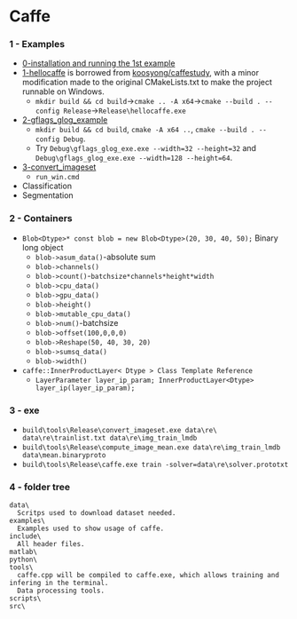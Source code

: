 # Caffe
### 1 - Examples
+ [0-installation and running the 1st example](0-caffe_cpu_installation.md)
+ [1-hellocaffe](1-hellocaffe) is borrowed from [koosyong/caffestudy](https://github.com/koosyong/caffestudy/), with a minor modification made to the original CMakeLists.txt to make the project runnable on Windows.
  + `mkdir build && cd build`->`cmake .. -A x64`->`cmake --build . --config Release`->`Release\hellocaffe.exe`
+ [2-gflags_glog_example](2-gflags_glog_example)
    + `mkdir build && cd build`, `cmake -A x64 ..`, `cmake --build . --config Debug`.
    + Try `Debug\gflags_glog_exe.exe --width=32 --height=32` and `Debug\gflags_glog_exe.exe --width=128 --height=64`.
+ [3-convert_imageset](3-convert_imageset)
  + `run_win.cmd`
+ Classification
+ Segmentation

### 2 - Containers
+ `Blob<Dtype>* const blob = new Blob<Dtype>(20, 30, 40, 50);` Binary long object
  + `blob->asum_data()`-absolute sum
  + `blob->channels()`
  + `blob->count()`-`batchsize*channels*height*width`
  + `blob->cpu_data()`
  + `blob->gpu_data()`
  + `blob->height()`
  + `blob->mutable_cpu_data()`
  + `blob->num()`-batchsize
  + `blob->offset(100,0,0,0)`
  + `blob->Reshape(50, 40, 30, 20)`
  + `blob->sumsq_data()`
  + `blob->width()`
+ `caffe::InnerProductLayer< Dtype > Class Template Reference`
  + `LayerParameter layer_ip_param; InnerProductLayer<Dtype> layer_ip(layer_ip_param);`
### 3 - exe
+ `build\tools\Release\convert_imageset.exe data\re\ data\re\trainlist.txt data\re\img_train_lmdb`
+ `build\tools\Release\compute_image_mean.exe data\re\img_train_lmdb data\mean.binaryproto`
+ `build\tools\Release\caffe.exe train -solver=data\re\solver.prototxt`

### 4 - folder tree
```
data\
  Scritps used to download dataset needed.
examples\
  Examples used to show usage of caffe.
include\
  All header files.
matlab\
python\
tools\
  caffe.cpp will be compiled to caffe.exe, which allows training and infering in the terminal.
  Data processing tools.
scripts\
src\
```